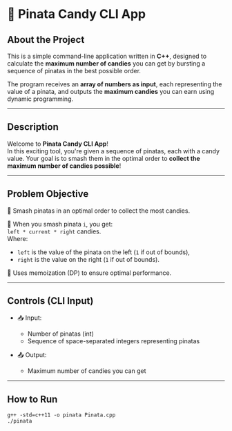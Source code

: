 # 🍬 Pinata Candy CLI App

## About the Project

This is a simple command-line application written in **C++**, designed to calculate the **maximum number of candies** you can get by bursting a sequence of pinatas in the best possible order.

The program receives an **array of numbers as input**, each representing the value of a pinata, and outputs the **maximum candies** you can earn using dynamic programming.

---

## Description

Welcome to **Pinata Candy CLI App**!  
In this exciting tool, you're given a sequence of pinatas, each with a candy value. Your goal is to smash them in the optimal order to **collect the maximum number of candies possible**!

---

## Problem Objective

🎯 Smash pinatas in an optimal order to collect the most candies.

🍭 When you smash pinata `i`, you get:  
`left * current * right` candies.  
Where:
- `left` is the value of the pinata on the left (`1` if out of bounds),
- `right` is the value on the right (`1` if out of bounds).

🧠 Uses memoization (DP) to ensure optimal performance.

---

## Controls (CLI Input)

- 📥 Input:  
  - Number of pinatas (int)  
  - Sequence of space-separated integers representing pinatas

- 📤 Output:  
  - Maximum number of candies you can get

---

## How to Run

```plaintext
g++ -std=c++11 -o pinata Pinata.cpp
./pinata
